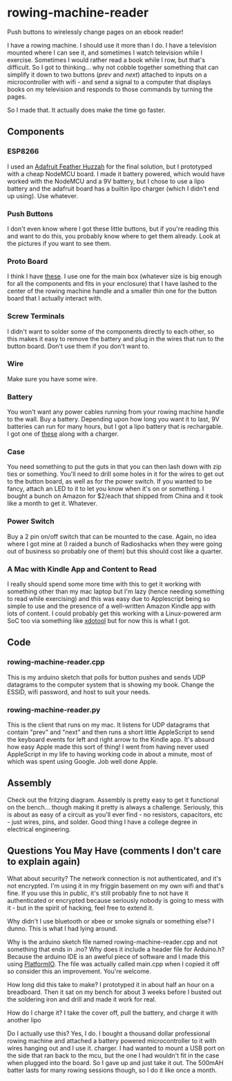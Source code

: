 # rowing-machine-reader
Push buttons to wirelessly change pages on an ebook reader!

I have a rowing machine. I should use it more than I do. I have a television mounted where I can see it,
and sometimes I watch television while I exercise. Sometimes I would rather read a book while I row, but
that's difficult. So I got to thinking... why not cobble together something that can simplify it down to
two buttons (_prev_ and _next_) attached to inputs on a microcontroller with wifi - and send a signal to
a computer that displays books on my television and responds to those commands by turning the pages.

So I made that. It actually does make the time go faster.

## Components

### ESP8266
I used an [Adafruit Feather Huzzah](https://learn.adafruit.com/adafruit-feather-huzzah-esp8266) for the
final solution, but I prototyped with a cheap NodeMCU board. I made it battery powered, which would have
worked with the NodeMCU and a 9V battery, but I chose to use a lipo battery and the adafruit board has a
builtin lipo charger (which I didn't end up using). Use whatever.

### Push Buttons
I don't even know where I got these little buttons, but if you're reading this and want to do this, you
probably know where to get them already. Look at the pictures if you want to see them.

### Proto Board
I think I have [these](https://www.amazon.com/Double-Sided-Board-Prototype-Paxcoo/dp/B01N3161JP/ref=sr_1_3?ie=UTF8&qid=1530323740&sr=8-3&keywords=circuit+proto+board).
I use one for the main box (whatever size is big enough for all the components and fits in your enclosure)
that I have lashed to the center of the rowing machine handle and a smaller thin one for the button board
that I actually interact with.

### Screw Terminals
I didn't want to solder some of the components directly to each other, so this makes it easy to remove
the battery and plug in the wires that run to the button board. Don't use them if you don't want to.

### Wire
Make sure you have some wire.

### Battery
You won't want any power cables running from your rowing machine handle to the wall. Buy a battery. Depending
upon how long you want it to last, 9V batteries can run for many hours, but I got a lipo battery that
is rechargable. I got one of [these](https://www.adafruit.com/product/1578) along with a charger.

### Case
You need something to put the guts in that you can then lash down with zip ties or something. You'll need
to drill some holes in it for the wires to get out to the button board, as well as for the power
switch. If you wanted to be fancy, attach an LED to it to let you know when it's on or something. I
bought a bunch on Amazon for $2/each that shipped from China and it took like a month to get it. Whatever.

### Power Switch
Buy a 2 pin on/off switch that can be mounted to the case. Again, no idea where I got mine at (I raided
a bunch of Radioshacks when they were going out of business so probably one of them) but this should cost
like a quarter.

### A Mac with Kindle App and Content to Read
I really should spend some more time with this to get it working with something other than my mac laptop
but I'm lazy (hence needing something to read while exercising) and this was easy due to Applescript
being so simple to use and the presence of a well-written Amazon Kindle app with lots of content. I
could probably get this working with a Linux-powered arm SoC too via something like [xdotool](https://github.com/jordansissel/xdotool)
but for now this is what I got.

## Code

### rowing-machine-reader.cpp
This is my arduino sketch that polls for button pushes and sends UDP datagrams to the computer system
that is showing my book. Change the ESSID, wifi password, and host to suit your needs.

### rowing-machine-reader.py
This is the client that runs on my mac. It listens for UDP datagrams that contain "prev" and "next"
and then runs a short little AppleScript to send the keyboard events for left and right arrow to the
Kindle app. It's absurd how easy Apple made this sort of thing! I went from having never used
AppleScript in my life to having working code in about a minute, most of which was spent using
Google. Job well done Apple.

## Assembly
Check out the fritzing diagram. Assembly is pretty easy to get it functional on the bench... though
making it pretty is always a challenge. Seriously, this is about as easy of a circuit as you'll
ever find - no resistors, capacitors, etc - just wires, pins, and solder. Good thing I have a
college degree in electrical engineering.

## Questions You May Have (comments I don't care to explain again)
What about security? The network connection is not authenticated, and it's not encrypted. I'm using
it in my friggin basement on my own wifi and that's fine. If you use this in public, it's still
probably fine to not have it authenticated or encrypted because seriously nobody is going to mess
with it - but in the spirit of hacking, feel free to extend it.

Why didn't I use bluetooth or xbee or smoke signals or something else? I dunno. This is what I had
lying around.

Why is the arduino sketch file named rowing-machine-reader.cpp and not something that ends in
.ino? Why does it include a header file for Arduino.h? Because the arduino IDE is an aweful piece
of software and I made this using [PlatformIO](https://platformio.org/). The file was actually
called main.cpp when I copied it off so consider this an improvement. You're welcome.

How long did this take to make? I prototyped it in about half an hour on a breadboard. Then it sat
on my bench for about 3 weeks before I busted out the soldering iron and drill and made it work
for real.

How do I charge it? I take the cover off, pull the battery, and charge it with another lipo

Do I actually use this? Yes, I do. I bought a thousand dollar professional rowing machine and
attached a battery powered microcontroller to it with wires hanging out and I use it.
charger. I had wanted to mount a USB port on the side that ran back to the mcu, but the
one I had wouldn't fit in the case when plugged into the board. So I gave up and just take it
out. The 500mAH batter lasts for many rowing sessions though, so I do it like once a month.
